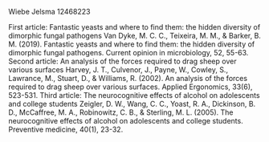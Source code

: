 Wiebe Jelsma 12468223

First article:
Fantastic yeasts and where to find them: the hidden diversity of dimorphic fungal pathogens
Van Dyke, M. C. C., Teixeira, M. M., & Barker, B. M. (2019). Fantastic yeasts and where to find them: the hidden diversity of dimorphic fungal pathogens. Current opinion in microbiology, 52, 55-63.
Second article:
An analysis of the forces required to drag sheep over various surfaces
Harvey, J. T., Culvenor, J., Payne, W., Cowley, S., Lawrance, M., Stuart, D., & Williams, R. (2002). An analysis of the forces required to drag sheep over various surfaces. Applied Ergonomics, 33(6), 523-531.
Third article:
The neurocognitive effects of alcohol on adolescents and college students
Zeigler, D. W., Wang, C. C., Yoast, R. A., Dickinson, B. D., McCaffree, M. A., Robinowitz, C. B., & Sterling, M. L. (2005). The neurocognitive effects of alcohol on adolescents and college students. Preventive medicine, 40(1), 23-32.
